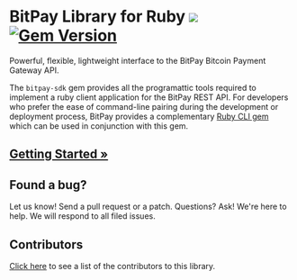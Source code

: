 # BitPay Library for Ruby [![](https://secure.travis-ci.org/bitpay/ruby-client.png)](http://travis-ci.org/bitpay/ruby-client) [![Gem Version](https://badge.fury.io/rb/bitpay-sdk.svg)](http://badge.fury.io/rb/bitpay-sdk)
Powerful, flexible, lightweight interface to the BitPay Bitcoin Payment Gateway API.

The `bitpay-sdk` gem provides all the programattic tools required to implement a ruby client application for the BitPay REST API.  For developers who prefer the ease of command-line pairing during the development or deployment process, BitPay provides a complementary [Ruby CLI gem](https://github.com/bitpay/ruby-cli) which can be used in conjunction with this gem.

## [Getting Started &raquo;](http://dev.bitpay.com/guides/ruby.html)

## Found a bug?
Let us know! Send a pull request or a patch. Questions? Ask! We're here to help. We will respond to all filed issues.

## Contributors
[Click here](https://github.com/bitpay/ruby-client/graphs/contributors) to see a list of the contributors to this library.
